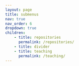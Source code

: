 ```yaml
---
layout: page
title: submenus
nav: true
nav_order: 6
dropdown: true
children: 
    - title: repositories
      permalink: /repositories/
    - title: divider
    - title: teaching
      permalink: /teaching/
---
```

